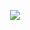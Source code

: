 

<!-- GitHub Streak - Real Data Only -->
<p align="center">
  <img src="https://github-readme-streak-stats.herokuapp.com/?user=ThiruvarankanM&theme=tokyonight&hide_border=true&background=0D1117&stroke=00D9FF&ring=00D9FF&fire=FF6B6B&currStreakLabel=00D9FF"/>
</p>



